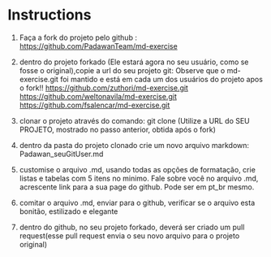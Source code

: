 # Instructions

1. Faça a fork do projeto pelo github : https://github.com/PadawanTeam/md-exercise

2. dentro do projeto forkado (Ele estará agora no seu usuário, como se fosse o original),copie a url do seu projeto git:
Observe que o md-exercise.git foi mantido e está em cada um dos usuários do projeto apos o fork!!
	https://github.com/zuthori/md-exercise.git
	https://github.com/weltonavila/md-exercise.git
	https://github.com/fsalencar/md-exercise.git

3. clonar o projeto através do comando: git clone <URL> (Utilize a URL do SEU PROJETO, mostrado no passo anterior, obtida após o fork)

4. dentro da pasta do projeto clonado crie um novo arquivo markdown: Padawan_seuGitUser.md

5. customise o arquivo .md, usando todas as opções de formatação, crie listas e tabelas com 5 itens no minimo. Fale sobre você no arquivo .md, acrescente link para a sua page do github. Pode ser em pt_br mesmo.

6. comitar o arquivo .md, enviar para o github, verificar se o arquivo esta bonitão, estilizado e elegante

7. dentro do github, no seu projeto forkado, deverá ser criado um pull request(esse pull request envia o seu novo arquivo para o projeto original)